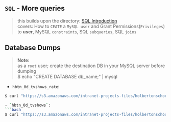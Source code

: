 ## `SQL` - More queries

> this builds upon the directory: [SQL Introduction](../0x0D-SQL_introduction)  
> covers: How to `CEATE` a `MySQL user` and Grant Permissions(`Privileges`) to **user**, MySQL `constraints`, SQL `subqueries`, SQL `joins`


## Database Dumps
> **Note:**  
> as a `root` user; create the destination DB in your MySQL server before dumping  
> $ echo "CREATE DATABASE db_name;" | mysql

- `hbtn_0d_tvshows_rate`:  
```bash
$ curl "https://s3.amazonaws.com/intranet-projects-files/holbertonschool-higher-level_programming+/274/hbtn_0d_tvshows_rate.sql" -s | msql hbtn_0d_tvshows_rate

- `hbtn_0d_tvshows`:  
```bash
$ curl "https://s3.amazonaws.com/intranet-projects-files/holbertonschool-higher-level_programming+/274/hbtn_0d_tvshows.sql" -s | msql hbtn_0d_tvshows_rate

